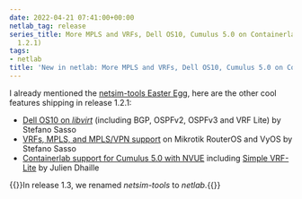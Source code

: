 ```yaml
---
date: 2022-04-21 07:41:00+00:00
netlab_tag: release
series_title: More MPLS and VRFs, Dell OS10, Cumulus 5.0 on Containerlab (Release
  1.2.1)
tags:
- netlab
title: 'New in netlab: More MPLS and VRFs, Dell OS10, Cumulus 5.0 on Containerlab'
---
```

I already mentioned the [netsim-tools Easter Egg](/2022/04/netsim-tools-better-with-gui.html), here are the other cool features shipping in release 1.2.1:

- [Dell OS10 on *libvirt*](https://netsim-tools.readthedocs.io/en/latest/labs/dellos10.html) (including BGP, OSPFv2, OSPFv3 and VRF Lite) by Stefano Sasso
- [VRFs, MPLS, and MPLS/VPN support](https://netsim-tools.readthedocs.io/en/latest/platforms.html#platform-module-support) on Mikrotik RouterOS and VyOS by Stefano Sasso
- [Containerlab support for Cumulus 5.0 with NVUE](https://netsim-tools.readthedocs.io/en/latest/platforms.html#platform-provider-support) including [Simple VRF-Lite](https://netsim-tools.readthedocs.io/en/latest/module/vrf.html#module-vrf-platform-support) by Julien Dhaille

{{<note info>}}In release 1.3, we renamed *netsim-tools* to *netlab*.{{</note>}}
